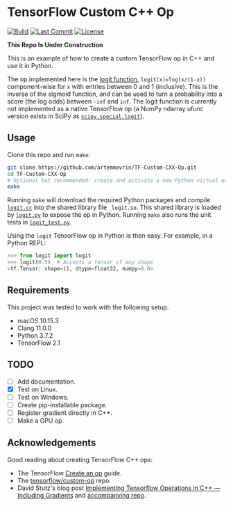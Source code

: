# TensorFlow Custom C++ Op

[![Build](https://github.com/artemmavrin/TF-Custom-CXX-Op/workflows/Build/badge.svg "Build")](https://github.com/artemmavrin/TF-Custom-CXX-Op/actions?query=workflow%3ABuild)
[![Last Commit](https://img.shields.io/github/last-commit/artemmavrin/TF-Custom-CXX-Op/master "Last Commit")](https://github.com/artemmavrin/TF-Custom-CXX-Op)
[![License](https://img.shields.io/github/license/artemmavrin/TF-Custom-CXX-Op "License")](https://github.com/artemmavrin/TF-Custom-CXX-Op/blob/master/LICENSE)

**This Repo Is Under Construction**

This is an example of how to create a custom TensorFlow op in C++ and use it in Python.

The op implemented here is the [logit function](https://en.wikipedia.org/wiki/Logit), `logit(x)=log(x/(1-x))` component-wise for `x` with entries between 0 and 1 (inclusive).
This is the inverse of the sigmoid function, and can be used to turn a probability into a score (the log odds) between `-inf` and `inf`.
The logit function is currently not implemented as a native TensorFlow op (a NumPy ndarray ufunc version exists in SciPy as [`scipy.special.logit`](https://docs.scipy.org/doc/scipy/reference/generated/scipy.special.logit.html)). 

## Usage

Clone this repo and run `make`:

```bash
git clone https://github.com/artemmavrin/TF-Custom-CXX-Op.git
cd TF-Custom-CXX-Op
# Optional but recommended: create and activate a new Python virtual environment
make
```

Running `make` will download the required Python packages and compile [`logit.cc`](logit.cc) into the shared library file `_logit.so`.
This shared library is loaded by [`logit.py`](logit.py) to expose the op in Python.
Running `make` also runs the unit tests in [`logit_test.py`](logit_test.py).

Using the `logit` TensorFlow op in Python is then easy.
For example, in a Python REPL:

```python
>>> from logit import logit
>>> logit(0.5)  # Accepts a tensor of any shape
<tf.Tensor: shape=(), dtype=float32, numpy=0.0>
```


## Requirements

This project was tested to work with the following setup.
 
* macOS 10.15.3
* Clang 11.0.0
* Python 3.7.2
* TensorFlow 2.1

## TODO

- [ ] Add documentation.
- [x] Test on Linux.
- [ ] Test on Windows.
- [ ] Create pip-installable package.
- [ ] Register gradient directly in C++.
- [ ] Make a GPU op.

## Acknowledgements

Good reading about creating TensorFlow C++ ops:

* The TensorFlow [Create an op](https://www.tensorflow.org/guide/create_op) guide.
* The [tensorflow/custom-op](https://github.com/tensorflow/custom-op) repo.
* David Stutz's blog post [Implementing Tensorflow Operations in C++ — Including Gradients](http://davidstutz.de/implementing-tensorflow-operations-in-c-including-gradients/) and [accompanying repo](https://github.com/davidstutz/tensorflow-cpp-op-example).
